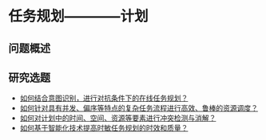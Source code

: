
# 任务规划————计划

## 问题概述

## 研究选题

- [如何结合意图识别，进行对抗条件下的在线任务规划？](./TP_Planning_Online.md)
- [如何针对具有并发、偏序等特点的复杂任务流程进行高效、鲁棒的资源调度？](./TP_Planning_Complex.md)
- [如何对计划中的时间、空间、资源等要素进行冲突检测与消解？](./TP_Planning_Conflict.md)
- [如何基于智能化技术提高时敏任务规划的时效和质量？](./TP_Planning_AI.md)
